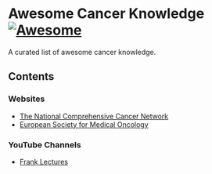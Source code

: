 # Awesome Cancer Knowledge [![Awesome](https://awesome.re/badge.svg)](https://awesome.re)

A curated list of awesome cancer knowledge.

## Contents

### Websites

- [The National Comprehensive Cancer Network](https://www.nccn.org/)
- [European Society for Medical Oncology](https://www.esmo.org/)

### YouTube Channels

- [Frank Lectures](https://www.youtube.com/channel/UCFAQwnv2kGxl_2BOrI6790A/playlists?view=50&sort=dd&shelf_id=9)
